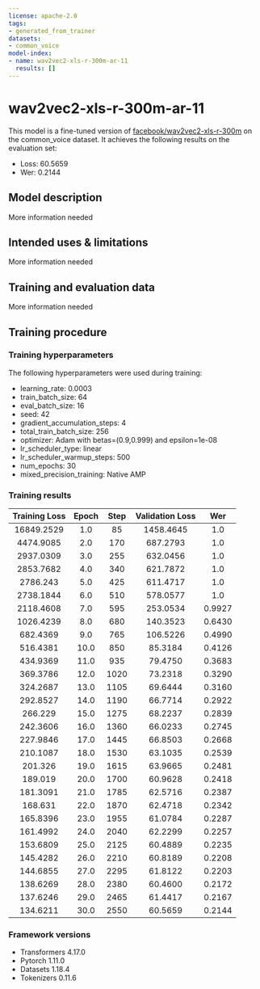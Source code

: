 ```yaml
---
license: apache-2.0
tags:
- generated_from_trainer
datasets:
- common_voice
model-index:
- name: wav2vec2-xls-r-300m-ar-11
  results: []
---
```


<!-- This model card has been generated automatically according to the information the Trainer had access to. You
should probably proofread and complete it, then remove this comment. -->

# wav2vec2-xls-r-300m-ar-11

This model is a fine-tuned version of [facebook/wav2vec2-xls-r-300m](https://huggingface.co/facebook/wav2vec2-xls-r-300m) on the common_voice dataset.
It achieves the following results on the evaluation set:
- Loss: 60.5659
- Wer: 0.2144

## Model description

More information needed

## Intended uses & limitations

More information needed

## Training and evaluation data

More information needed

## Training procedure

### Training hyperparameters

The following hyperparameters were used during training:
- learning_rate: 0.0003
- train_batch_size: 64
- eval_batch_size: 16
- seed: 42
- gradient_accumulation_steps: 4
- total_train_batch_size: 256
- optimizer: Adam with betas=(0.9,0.999) and epsilon=1e-08
- lr_scheduler_type: linear
- lr_scheduler_warmup_steps: 500
- num_epochs: 30
- mixed_precision_training: Native AMP

### Training results

| Training Loss | Epoch | Step | Validation Loss | Wer    |
|:-------------:|:-----:|:----:|:---------------:|:------:|
| 16849.2529    | 1.0   | 85   | 1458.4645       | 1.0    |
| 4474.9085     | 2.0   | 170  | 687.2793        | 1.0    |
| 2937.0309     | 3.0   | 255  | 632.0456        | 1.0    |
| 2853.7682     | 4.0   | 340  | 621.7872        | 1.0    |
| 2786.243      | 5.0   | 425  | 611.4717        | 1.0    |
| 2738.1844     | 6.0   | 510  | 578.0577        | 1.0    |
| 2118.4608     | 7.0   | 595  | 253.0534        | 0.9927 |
| 1026.4239     | 8.0   | 680  | 140.3523        | 0.6430 |
| 682.4369      | 9.0   | 765  | 106.5226        | 0.4990 |
| 516.4381      | 10.0  | 850  | 85.3184         | 0.4126 |
| 434.9369      | 11.0  | 935  | 79.4750         | 0.3683 |
| 369.3786      | 12.0  | 1020 | 73.2318         | 0.3290 |
| 324.2687      | 13.0  | 1105 | 69.6444         | 0.3160 |
| 292.8527      | 14.0  | 1190 | 66.7714         | 0.2922 |
| 266.229       | 15.0  | 1275 | 68.2237         | 0.2839 |
| 242.3606      | 16.0  | 1360 | 66.0233         | 0.2745 |
| 227.9846      | 17.0  | 1445 | 66.8503         | 0.2668 |
| 210.1087      | 18.0  | 1530 | 63.1035         | 0.2539 |
| 201.326       | 19.0  | 1615 | 63.9665         | 0.2481 |
| 189.019       | 20.0  | 1700 | 60.9628         | 0.2418 |
| 181.3091      | 21.0  | 1785 | 62.5716         | 0.2387 |
| 168.631       | 22.0  | 1870 | 62.4718         | 0.2342 |
| 165.8396      | 23.0  | 1955 | 61.0784         | 0.2287 |
| 161.4992      | 24.0  | 2040 | 62.2299         | 0.2257 |
| 153.6809      | 25.0  | 2125 | 60.4889         | 0.2235 |
| 145.4282      | 26.0  | 2210 | 60.8189         | 0.2208 |
| 144.6855      | 27.0  | 2295 | 61.8122         | 0.2203 |
| 138.6269      | 28.0  | 2380 | 60.4600         | 0.2172 |
| 137.6246      | 29.0  | 2465 | 61.4417         | 0.2167 |
| 134.6211      | 30.0  | 2550 | 60.5659         | 0.2144 |


### Framework versions

- Transformers 4.17.0
- Pytorch 1.11.0
- Datasets 1.18.4
- Tokenizers 0.11.6
